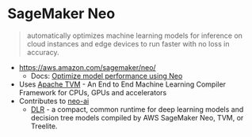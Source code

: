 # SageMaker Neo

> automatically optimizes machine learning models for inference on cloud instances and edge devices to run faster with no loss in accuracy.

* <https://aws.amazon.com/sagemaker/neo/>
  * Docs: [Optimize model performance using Neo](https://docs.aws.amazon.com/sagemaker/latest/dg/neo.html)
* Uses [Apache TVM](https://tvm.apache.org/) - An End to End Machine Learning Compiler Framework for CPUs, GPUs and accelerators
* Contributes to [neo-ai](https://github.com/neo-ai)
  * [DLR](https://github.com/neo-ai/neo-ai-dlr) - a compact, common runtime for deep learning models and decision tree models compiled by AWS SageMaker Neo, TVM, or Treelite.